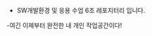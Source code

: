 - SW개발환경 및 응용 수업 6조 레포지터리 입니다.




-여긴 이제부터 완전한 내 개인 작업공간이다!


<!---
kimshubl/kimshubl is a ✨ special ✨ repository because its `README.md` (this file) appears on your GitHub profile.
You can click the Preview link to take a look at your changes.
--->
